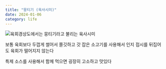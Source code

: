 ```yaml
---
title: "뭉티기 (육사시미)"
date: 2024-01-06
category: life
---
```


![육회](/storage/1704502213.jpg)경상도에서는 뭉티기라고 불리는 육사시미

보통 육회보다 두껍게 썰어서 쫄깃하고 갓 잡은 소고기를 사용해서 인지 접시를 뒤집어도 육회가 떨어지지 않는다

특제 소스를 사용해서 함께 먹으면 굉장히 고소하고 맛있다
